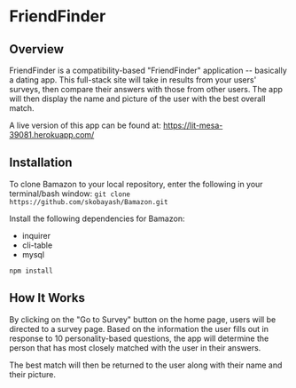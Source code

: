 # FriendFinder

## Overview
FriendFinder is a compatibility-based "FriendFinder" application -- basically a dating app. This full-stack site will take in results from your users' surveys, then compare their answers with those from other users. The app will then display the name and picture of the user with the best overall match.

A live version of this app can be found at: https://lit-mesa-39081.herokuapp.com/

## Installation

To clone Bamazon to your local repository, enter the following in your terminal/bash window:
``` git clone https://github.com/skobayash/Bamazon.git ```

Install the following dependencies for Bamazon:
* inquirer
* cli-table
* mysql

``` npm install ```

## How It Works

By clicking on the "Go to Survey" button on the home page, users will be directed to a survey page.
Based on the information the user fills out in response to 10 personality-based questions, the app will
determine the person that has most closely matched with the user in their answers.

The best match will then be returned to the user along with their name and their picture.

